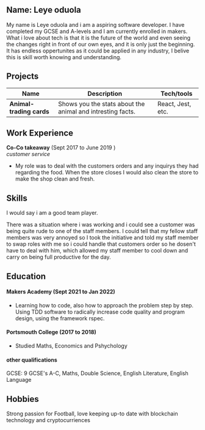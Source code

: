 ## Name: Leye oduola

My name is Leye oduola and i am a aspiring software developer. I have completed my GCSE and A-levels and I am currently enrolled in makers. What i love about tech is that it is the future of the world and even seeing the changes right in front of our own eyes, and it is only just the beginning. It has endless oppertunites as it could be applied in any industry, I belive this is skill worth knowing and understanding. 

## Projects

| Name                         |                            Description                                      | Tech/tools        |
| ---------------------------- |       ----------------------------------------------------------            | ----------------- |
| **Animal-trading cards**     | Shows you the stats about the animal and intresting facts.| React, Jest, etc. | HTML, CSS
                                                    

## Work Experience

**Co-Co takeaway** (Sept 2017 to June 2019 )  
_customer service_

- My role was to deal with the customers orders and any inquirys they had regarding the food. When the store closes I would also clean the store to make the shop clean and fresh.

## Skills

I would say i am a good team player.

There was a situation where i was working and i could see a customer was being quite rude to one of the staff members. I could tell that my fellow staff members was very annoyed so I took the initiative and told my staff member to swap roles with me so i could handle that customers order so he dosen't have to deal with him,  which allowed my staff member to cool down and carry on being full productive for the day.

## Education

#### Makers Academy (Sept 2021 to Jan 2022)
- Learning how to code, also how to approach the problem step by step. Using TDD software to radically increase code quality and program design, using the framework rspec.
#### Portsmouth College (2017 to 2018)

- Studied Maths, Economics and Pshychology 

#### other qualifications
GCSE: 9 GCSE's A-C, Maths, Double Science, English Literature, English Language
## Hobbies
Strong passion for Football, love keeping up-to date with blockchain technology and cryptocurriences
